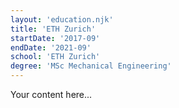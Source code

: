 ```yaml
---
layout: 'education.njk'
title: 'ETH Zurich'
startDate: '2017-09'
endDate: '2021-09'
school: 'ETH Zurich'
degree: 'MSc Mechanical Engineering'
---
```


Your content here...